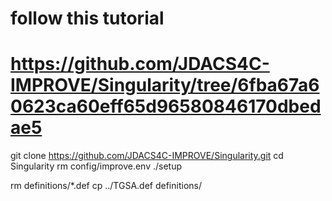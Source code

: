 # follow this tutorial
# https://github.com/JDACS4C-IMPROVE/Singularity/tree/6fba67a60623ca60eff65d96580846170dbedae5 

git clone https://github.com/JDACS4C-IMPROVE/Singularity.git
cd Singularity
rm config/improve.env
./setup

rm definitions/*.def
cp ../TGSA.def definitions/






